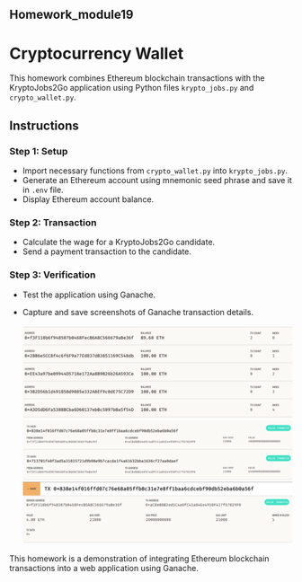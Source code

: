 ## Homework_module19
# Cryptocurrency Wallet

This homework combines Ethereum blockchain transactions with the KryptoJobs2Go application using Python files `krypto_jobs.py` and `crypto_wallet.py`.

## Instructions

### Step 1: Setup
- Import necessary functions from `crypto_wallet.py` into `krypto_jobs.py`.
- Generate an Ethereum account using mnemonic seed phrase and save it in `.env` file.
- Display Ethereum account balance.

### Step 2: Transaction
- Calculate the wage for a KryptoJobs2Go candidate.
- Send a payment transaction to the candidate.

### Step 3: Verification
- Test the application using Ganache.
- Capture and save screenshots of Ganache transaction details.

    ![Sender Balance and History](Images/balance.png)
    ![Transaction Details](Images/transactions.png)
    ![Recipient Balance and History](Images/recipient.png)

This homework is a demonstration of integrating Ethereum blockchain transactions into a web application using Ganache.
